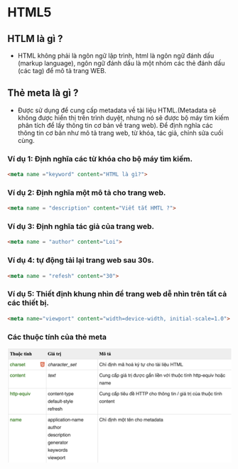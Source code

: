 # HTML5
## HTLM là gì ?

- HTML không phải là ngôn ngữ lập trình, html là ngôn ngữ đánh dấu (markup language), ngôn ngữ đánh dấu là một nhóm các thẻ đánh dấu (các tag) để mô tả trang WEB.

## Thẻ meta là gì ?
- Được sử dụng để cung cấp metadata về tài liệu HTML.(Metadata sẽ không được hiển thị trên trình duyệt, nhưng nó sẽ được bộ máy tìm kiếm phân tích để lấy thông tin cơ bản về trang web). Để định nghĩa các thông tin cơ bản như mô tả trang web, từ khóa, tác giả, chỉnh sửa cuối cùng.
### Ví dụ 1: Định nghĩa các từ khóa cho bộ máy tìm kiếm.
``` html
<meta name ="keyword" content="HTML là gì?">
```
### Ví dụ 2: Định nghĩa một mô tả cho trang web.
``` html
<meta name = "description" content="Viết tắt HMTL ?">
```
### Ví dụ 3: Định nghĩa tác giả của trang web.
```html
<meta name = "author" content="Loi">
```
### Ví dụ 4: tự động tải lại trang web sau 30s.
``` html
<meta name = "refesh" content="30">
```
### Ví dụ 5: Thiết định khung nhìn để trang web dễ nhìn trên tất cả các thiết bị.
``` html
<meta name="viewport" content="width=device-width, initial-scale=1.0">
```
### Các thuộc tính của thẻ meta
<img src="loi.png">

